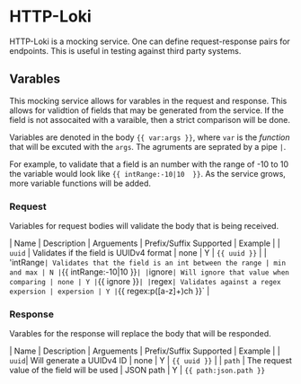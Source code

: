# HTTP-Loki
HTTP-Loki is a mocking service.  One can define request-response pairs for endpoints.  This is useful in testing against third party systems.

## Varables
This mocking service allows for varables in the request and response.  This allows for validtion of fields that may be generated from the service.  If the field is not assocaited with a varaible, then a strict comparison will be done. 

Variables are denoted in the body `{{ var:args }}`, where `var` is the _function_ that will be excuted with the `args`.  The agruments are seprated by a pipe `|`.

For example, to validate that a field is an number with the range of -10 to 10 the variable would look like `{{ intRange:-10|10  }}`.  As the service grows, more variable functions will be added.

### Request
Variables for request bodies will validate the body that is being received.

| Name | Description | Arguements | Prefix/Suffix Supported | Example |
| `uuid` | Validates if the field is UUIDv4 format | none | Y | `{{ uuid }}` |
| 'intRange` | Validates that the field is an int between the range | min and max | N | `{{ intRange:-10|10 }}` |
| `ignore` | Will ignore that value when comparing | none | Y | `{{ ignore }}` |
| `regex` | Validates against a regex expersion | expersion | Y | `{{ regex:p([a-z]+)ch }}` |

### Response
Varables for the response will replace the body that will be responded.

| Name | Description | Arguements | Prefix/Suffix Supported | Example |
| `uuid`| Will generate a UUIDv4 ID | none | Y | `{{ uuid }}` |
| `path` | The request value of the field will be used | JSON path | Y | `{{ path:json.path }}`